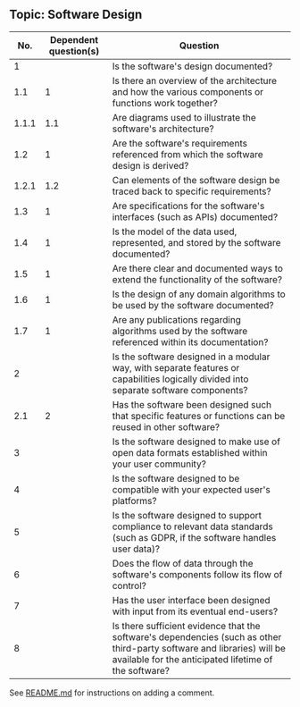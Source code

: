 ## Topic: Software Design

| No.   | Dependent question(s) | Question |
| ----- | --------------------- | -------- |
| 1     |                       | Is the software's design documented? |
| 1.1   | 1                     | Is there an overview of the architecture and how the various components or functions work together? |
| 1.1.1 | 1.1                   | Are diagrams used to illustrate the software's architecture? |
| 1.2   | 1                     | Are the software's requirements referenced from which the software design is derived? |
| 1.2.1 | 1.2                   | Can elements of the software design be traced back to specific requirements? |
| 1.3   | 1                     | Are specifications for the software's interfaces (such as APIs) documented? |
| 1.4   | 1                     | Is the model of the data used, represented, and stored by the software documented? |
| 1.5   | 1                     | Are there clear and documented ways to extend the functionality of the software? |
| 1.6   | 1                     | Is the design of any domain algorithms to be used by the software documented? |
| 1.7   | 1                     | Are any publications regarding algorithms used by the software referenced within its documentation? |
| 2     |                       | Is the software designed in a modular way, with separate features or capabilities logically divided into separate software components? |
| 2.1   | 2                     | Has the software been designed such that specific features or functions can be reused in other software? |
| 3     |                       | Is the software designed to make use of open data formats established within your user community? |
| 4     |                       | Is the software designed to be compatible with your expected user's platforms? |
| 5     |                       | Is the software designed to support compliance to relevant data standards (such as GDPR, if the software handles user data)? |
| 6     |                       | Does the flow of data through the software's components follow its flow of control? |
| 7     |                       | Has the user interface been designed with input from its eventual end-users? |
| 8     |                       | Is there sufficient evidence that the software's dependencies (such as other third-party software and libraries) will be available for the anticipated lifetime of the software? |

See [README.md](README.md) for instructions on adding a comment.
